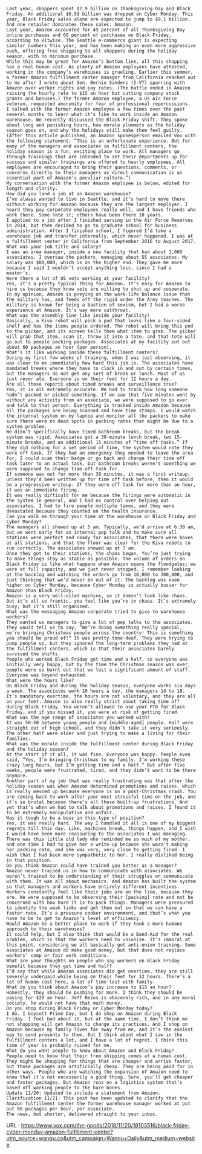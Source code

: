   

  
    Last year, shoppers spent $7.9 billion on Thanksgiving Day and Black Friday. An additional $6.59 billion was dropped on Cyber Monday. This year, Black Friday sales alone are expected to jump to $9.1 billion. And one retailer dominates these sales: Amazon.  
    Last year, Amazon accounted for 45 percent of all Thanksgiving Day online purchases and 60 percent of purchases on Black Friday, according to Hitwise. The Seattle e-commerce giant is expecting similar numbers this year, and has been making an even more aggressive push, offering free shipping to all shoppers during the holiday season, with no minimum purchase.  
    While this may be great for Amazon’s bottom line, all this shopping has a real human cost. As plenty of Amazon employees have attested, working in the company’s warehouses is grueling. Earlier this summer, a former Amazon fulfillment center manager from California reached out to me after I wrote about Sen. Bernie Sanders (I-VT) sparring with Amazon over worker rights and pay rates. (The battle ended in Amazon raising the hourly rate to $15 an hour but cutting company stock grants and bonuses.) The former Amazon employee, a US Air Force veteran, requested anonymity for fear of professional repercussions.  
    I talked with the former Amazon employee a few times over the past several months to learn what it’s like to work inside an Amazon warehouse. We recently discussed the Black Friday shift. They spoke about long and punishing hours, how morale plummets as the holiday season goes on, and why the holidays still make them feel guilty.  
    (After this article published, an Amazon spokesperson emailed Vox with the following statement: “This is an unfortunate experience. But for many of the managers and associates in fulfillment centers, the holiday season is a fun, exciting place to work. All managers go through trainings that are intended to set their departments up for success and similar trainings are offered to hourly employees. All employees are encouraged to bring their questions, comments, or concerns directly to their managers as direct communication is an essential part of Amazon’s peculiar culture.”)  
    My conversation with the former Amazon employee is below, edited for length and clarity.  
    How did you land a job at an Amazon warehouse?  
    I’ve always wanted to live in Seattle, and it’s hard to move there without working for Amazon because they are the largest employer. I heard they pay corporate employees really well, and I have friends who work there. Some hate it; others have been there 10 years.   
    I applied to a job after I finished serving in the Air Force Reserves in 2014, but then decided to go to graduate school for business administration. After I finished school, I figured I’d take a warehouse job and transfer internally, which never happened. I was at a fulfillment center in California from September 2016 to August 2017.  
    What was your job title and salary?  
    I was an area manager, inside a new facility that had about 1,000 associates. I oversaw the packers, managing about 55 associates. My salary was $80,000, which is on the higher end. They gave me more because I said I wouldn’t accept anything less, since I had a master’s.   
    Were there a lot of US vets working at your facility?  
    Yes, it’s a pretty typical thing for Amazon. It’s easy for Amazon to hire us because they know vets are willing to shut up and cooperate. In my opinion, Amazon is preying on the work-life balance issue that the military has, and feeds off the rigid order the Army teaches. The military is known for being a bastion of sexism, but I had a worse experience at Amazon. It’s way more cutthroat.  
    What was the assembly line like inside your facility?  
    Basically, a Kiva robot will pick a pod that looks like a four-sided shelf and has the items people ordered. The robot will bring this pod to the picker, and its screen tells them what item to grab. The picker will grab that item, scan it, throw it into a tote, and that tote will go out to people packing packages. Associates at my facility put out about 60 packages an hour [per person].   
    What’s it like working inside these fulfillment centers?  
    During my first few weeks of training, when I was just observing, it was clear to me immediately how hard this job is. The associates have mandated breaks where they have to clock in and out by certain times, but the managers do not get any sort of break or lunch. Most of us just never ate. Everyone is on their feet for 12 hours a day.  
    Are all those reports about timed breaks and surveillance true?  
    Yes, it is all extremely accurate. We had to track how long someone hadn’t packed or picked something. If we saw that five minutes went by without any activity from an associate, we were supposed to go over and talk to that person. Everything is tracked inside Amazon because all the packages are being scanned and have time stamps. I would watch the internal system on my laptop and monitor all the packers to make sure there were no dead spots in packing rates that might be due to a system problem.   
    We didn’t specifically have timed bathroom breaks, but the break system was rigid. Associates got a 30-minute lunch break, two 15-minute breaks, and an additional 15 minutes of “time off tasks.” If they did nothing for a set period of time, the system would note they were off task. If they had an emergency they needed to leave the area for, I could scan their badge or go back and change their time off task later to an actual task, but bathroom breaks weren’t something we were supposed to change time off task for.   
    If someone was out for more than 30 minutes, it was a first writeup, unless they’d been written up for time off task before, then it would be a progressive writeup. If they were off task for more than an hour, it was an immediate firing.   
    It was really difficult for me because the firings were automatic in the system in general, and I had no control over helping out associates. I had to fire people multiple times, and they were devastated because they counted on the health insurance.  
    Can you walk me through your time at the warehouse on Black Friday and Cyber Monday?  
    The managers all showed up at 5 am. Typically, we’d arrive at 6:30 am, but we went early for an internal pep talk and to make sure all stations were perfect and ready for associates, that there were boxes at all stations, and that the floor was clear for the Kiva robots to run correctly. The associates showed up at 7 am.   
    Once they got to their stations, the chaos began. You’re just trying to make things stay as stable as possible. The volume of orders on Black Friday is like what happens when Amazon opens the floodgates; we were at full capacity, and we just never stopped. I remember looking at the backlog and watching the orders go from 10,000 to 300,000, and just thinking that we’d never be out of it. The backlog was even higher on Cyber Monday, because Cyber Monday is actually busier for Amazon than Black Friday.   
    Amazon is a very well-oiled machine, so it doesn’t look like chaos. But it’s all so frantic, you feel like you’re in chaos. It’s extremely busy, but it’s still organized.  
    What was the messaging Amazon corporate tried to give to warehouse workers?  
    They wanted us managers to give a lot of pep talks to the associates. They would tell us to say, “We’re doing something really special, we’re bringing Christmas people across the country! This is something you should be proud of!” It was pretty tone-deaf. They were trying to pump people up, but they ignored the long-term problems they had at the fulfillment centers, which is that their associates barely survived the shifts.   
    People who worked Black Friday got time and a half, so everyone was initially very happy, but by the time the Christmas season was over, people were so burnt out that we lost a significant amount of staff. Everyone was beyond exhausted.   
    What were the hours like?  
    On Black Friday and during the holiday season, everyone works six days a week. The associates work 10 hours a day, the managers 14 to 18. It’s mandatory overtime, the hours are not voluntary, and they are all on your feet. Amazon is also really strict about taking time off during Black Friday. You weren’t allowed to use your PTO for Black Friday, and if you missed it, you were at risk of getting fired.   
    What was the age range of associates you worked with?  
    It was 50-50 between young people and [middle-aged] people. Half were straight out of high school, and they didn’t take it very seriously. The other half were older and just trying to make a living for their families.  
    What was the morale inside the fulfillment center during Black Friday and the holiday season?  
    At the start of it all, it was fine. Everyone was happy. People even said, “Yes, I’m bringing Christmas to my family. I’m working these crazy long hours, but I’m getting time and a half.” But after five weeks, people were frustrated, tired, and they didn’t want to be there anymore.   
    Another part of my job that was really frustrating was that after the holiday season was when Amazon determined promotions and raises, which is really messed up because everyone is on a post-Christmas crash. You are coming back to work after your most stressful time on the job, and it’s so brutal because there’s all these built-up frustrations. And yet that’s when we had to talk about promotions and raises. I found it to be extremely manipulative and unfair.  
    Was it tough to be a boss in this type of position?  
    Yes, it was really hard. The way I handled it all is one of my biggest regrets till this day. Like, machines break, things happen, and I wish I would have been more reassuring to the associates I was managing. There was this little old lady who reminded me so much of my mother, and one time I had to give her a write-up because she wasn’t making her packing rate, and she was very, very close to getting fired. I wish that I had been more sympathetic to her. I really disliked being in that position.  
    Do you think Amazon could have trained you better as a manager?  
    Amazon never trained us in how to communicate with associates. We weren’t trained to be understanding of their struggles or communicate with them. It was all about mechanics. And Amazon has built the system so that managers and workers have entirely different incentives. Workers constantly feel like their jobs are on the line, because they are. We were supposed to be observing their [packing] rate and not be concerned with how hard it is to pack things. Managers were pressured to identify the weak links and get them out so that we can have a faster rate. It’s a pressure cooker environment, and that’s what you have to be to get to Amazon’s level of efficiency.  
    Would Amazon be a better place to work if they took a more humane approach to their warehouses?  
    It could help, but I also think that would be a Band-Aid for the real problem, which is that the workers need to unionize. It’s immoral at this point, considering we all basically got anti-union training. Some associates at Amazon do make good money, but that does not replace workers’ comp or fair work conditions.    
    What are your thoughts on people who say workers on Black Friday benefit because they get time and half?  
    I’d say that while Amazon associates did get overtime, they are still severely underpaid while being on their feet for 12 hours. There’s a lot of human cost here, a lot of time lost with family.  
    What do you think about Amazon’s pay increase to $15 an hour?   
    Honestly, they should be pushing for more. I think they should be paying for $20 an hour. Jeff Bezos is obscenely rich, and in any moral society, he would not have that much money.   
    Do you shop during Black Friday or Cyber Monday today?  
    I do. I boycott Prime Day, but I do shop on Amazon during Black Friday. I feel bad about it, but at the same time, I don’t think me not shopping will get Amazon to change its practices. And I shop on Amazon because my family lives far away from me, and it’s the easiest way to send presents to them. But I think about what I saw in the fulfillment centers a lot, and I have a lot of regret. I think this time of year is probably ruined for me.  
    What do you want people to know about Amazon and Black Friday?  
    People need to know that their free shipping comes at a human cost. They might be shopping for things that are cheaper and arrive faster, but those packages are artificially cheap. They are being paid for in other ways. People who are watching the expansion of Amazon need to know that it’s not necessarily a good thing. Sure, you’ll get cheaper and faster packages. But Amazon runs on a logistics system that’s based off working people to the bare bones.   
    Update 11/20: Updated to include a statement from Amazon.  
    Clarification 11/21: This post has been updated to clarify that the Amazon fulfillment center the former warehouse manager worked at put out 60 packages per hour, per associate.  
    The news, but shorter, delivered straight to your inbox.  
    
  URL : https://www.vox.com/the-goods/2018/11/20/18103516/black-friday-cyber-monday-amazon-fulfillment-center?utm_source=wanqu.co&utm_campaign=Wanqu+Daily&utm_medium=website